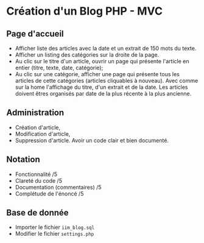 # Création d'un Blog PHP - MVC

## Page d'accueil
- Afficher liste des articles avec la date et un extrait de 150 mots du texte.
- Afficher un listing des catégories sur la droite de la page.
- Au clic sur le titre d'un article, ouvrir un page qui présente l'article en entier (titre, texte, date, catégorie);
- Au clic sur une catégorie, afficher une page qui présente tous les articles de cette catégories (articles cliquables à nouveau). Avec comme sur la home l'affichage du titre, d'un extrait et de la date. Les articles doivent êtres organisés par date de la plus récente à la plus ancienne.

## Administration
- Création d'article,
- Modification d'article,
- Suppression d'article.
Avoir un code clair et bien documenté.

## Notation

- Fonctionnalité /5
- Clareté du code /5
- Documentation (commentaires) /5
- Complétude de l'énoncé /5

## Base de donnée
- Importer le fichier `iim_blog.sql`
- Modifier le fichier `settings.php`
